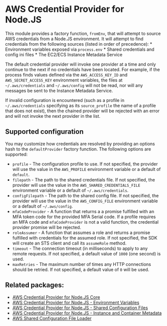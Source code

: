 # AWS Credential Provider for Node.JS

This module provides a factory function, `fromEnv`, that will attempt to source
AWS credentials from a Node.JS environment. It will attempt to find credentials
from the following sources (listed in order of precedence):
    * Environment variables exposed via `process.env`
    * Shared credentials and config ini files
    * The EC2/ECS Instance Metadata Service
    
The default credential provider will invoke one provider at a time and only
continue to the next if no credentials have been located. For example, if the
process finds values defined via the `AWS_ACCESS_KEY_ID` and
`AWS_SECRET_ACCESS_KEY` environment variables, the files at `~/.aws/credentials`
and `~/.aws/config` will not be read, nor will any messages be sent to the
Instance Metadata Service.

If invalid configuration is encountered (such as a  profile in
`~/.aws/credentials` specifying as its `source_profile` the name of a profile
that does not exist), then the chained provider will be rejected with an error
and will not invoke the next provider in the list.

## Supported configuration

You may customize how credentials are resolved by providing an options hash to
the `defaultProvider` factory function. The following options are
supported:

  * `profile` - The configuration profile to use. If not specified, the provider
  will use the value in the `AWS_PROFILE` environment variable or a default of
  `default`.
  * `filepath` - The path to the shared credentials file. If not specified, the
  provider will use the value in the `AWS_SHARED_CREDENTIALS_FILE` environment
  variable or a default of `~/.aws/credentials`.
  * `configFilepath` - The path to the shared config file. If not specified, the
  provider will use the value in the `AWS_CONFIG_FILE` environment variable or a
  default of `~/.aws/config`.
  * `mfaCodeProvider` - A function that returns a a promise fulfilled with an
  MFA token code for the provided MFA Serial code. If a profile requires an MFA
  code and `mfaCodeProvider` is not a valid function, the credential provider
  promise will be rejected.
  * `roleAssumer` - A function that assumes a role and returns a promise
  fulfilled with credentials for the assumed role. If not specified, the SDK
  will create an STS client and call its `assumeRole` method.
  * `timeout` - The connection timeout (in milliseconds) to apply to any remote
  requests. If not specified, a default value of `1000` (one second) is used.
  * `maxRetries` - The maximum number of times any HTTP connections should be
  retried. If not specified, a default value of `0` will be used.

## Related packages:

* [AWS Credential Provider for Node.JS Core](../credential-provider-base)
* [AWS Credential Provider for Node.JS - Environment Variables](../credential-provider-env)
* [AWS Credential Provider for Node.JS - Shared Configuration Files](../credential-provider-ini)
* [AWS Credential Provider for Node.JS - Instance and Container Metadata](../credential-provider-imds)
* [AWS Shared Configuration File Loader](../shared-ini-file-loader)
